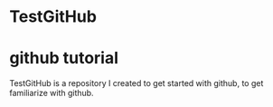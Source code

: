 
# TestGitHub
github tutorial
=====================
TestGitHub is a repository I created to get started with github, to get familiarize with github.
